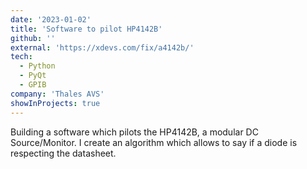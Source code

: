 ```yaml
---
date: '2023-01-02'
title: 'Software to pilot HP4142B'
github: ''
external: 'https://xdevs.com/fix/a4142b/'
tech:
  - Python
  - PyQt
  - GPIB
company: 'Thales AVS'
showInProjects: true
---
```


Building a software which pilots the HP4142B, a modular DC Source/Monitor. I create an algorithm which allows to say if a diode is respecting the datasheet.
